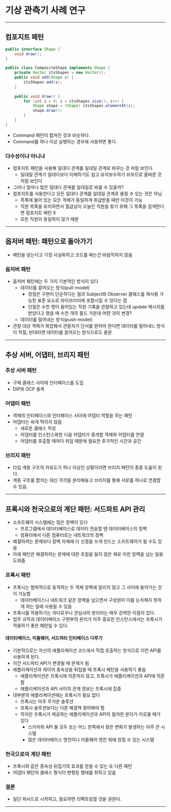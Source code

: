 # 기상 관측기 사례 연구

-----

## 컴포지트 패턴

```java
public interface Shape {
    void draw();
}

public class CompositeShape implements Shape {
    private Vector itsShapes = new Vector();
    public void add(Shape s) {
        itsShapes.add(s);
    }
    
    public void draw() {
        for (int i = 0; i < itsShapes.size(); i++) {
            Shape shape = (Shape) itsShapes.elementAt(i);
            shape.draw();
        }
    }
}
```

- Command 패턴이 합쳐진 것과 비슷하다. 
- Command를 하나 이상 실행하는 경우에 사용하면 좋다.

### 다수성이냐 아니냐

- 컴포지트 패턴을 사용해 일대다 관계를 일대일 관계로 바꾸는 것 처럼 보인다.
  - 일대일 관계가 일대다보다 이해하기도 쉽고 유지보수하기 쉬우므로 올바른 것처럼 보인다
- 그러나 얼마나 많은 일대다 관계를 일대일로 바꿀 수 있을까?
- 컴포지트를 사용한다고 모든 일대다 관계를 일대일 관계로 돌릴 수 있는 것은 아님
  - 목록에 들어 있는 모든 객체가 동일하게 취급받을 때만 이것이 가능
  - 직원 목록을 유지하면서 월급날이 오늘인 직원을 찾기 위해 그 목록을 검색한다면 컴포지트 패턴 X
  - 모든 직원이 동일하지 않기 때문

----------

## 옵저버 패턴: 패턴으로 돌아가기

- 패턴을 넣는다고 기정 사실화하고 코드를 짜는건 바람직하지 않음

### 옵저버 패턴

- 옵저버 패턴에는 두 가지 기본적인 방식이 있다
  - 데이터를 끌어오는 방식(pull-model)
    - 장점은 구현이 단순하다는 점과 Subject와 Observer 클래스를 재사용 가능한 표준 요소로 라이브러리에 포함시킬 수 있다는 점
    - 단점은 수천 명이 들어있는 직원 기록을 관찰하고 있는데 update 메시지를 받았다고 했을 때 수천 개의 필드 가운데 어떤 것이 변경?
  - 데이터를 밀어내는 방식(push-model)
- 관찰 대상 객체가 복잡해서 관찰자가 단서를 받아야 한다면 데이터를 밀어내느 방식이 적절, 반대라면 데이터를 끌어오는 방식으로도 충분

----------------

## 추상 서버, 어댑터, 브리지 패턴

### 추상 서버 패턴

- 구체 클래스 사이에 인터페이스를 도입
- DIP와 OCP 충족

### 어댑터 패턴

- 객체의 인터페이스와 인터페이스 사이에 어댑터 역할을 하는 패턴
- 어댑터는 싸게 먹히지 않음
  - 새로운 클래스 작성
  - 어댑터를 인스턴스화한 다음 어댑터가 중개할 객체와 어댑터를 연결
  - 어댑터를 호출할 때마다 위임 때문에 필요한 추가적인 시간과 공간

### 브리지 패턴

- 타입 계층 구조의 자유도가 하나 이상인 상황이라면 브리지 패턴이 종종 도움이 된다.
- 계층 구조를 합치는 대신 각각을 분리해놓고 브리지를 통해 서로를 하나로 연결할 수 있음.

-----------

## 프록시와 천국으로의 계단 패턴: 서드파트 API 관리

- 소프트웨어 시스템에는 많은 장벽이 있다
  - 프로그램에서 데이터베이스로 데이터 전송할 땐 데이터베이스의 장벽
  - 컴퓨터에서 다른 컴퓨터로는 네트워크의 장벽
- 해결하려는 문제보다 장벽 자체에 더 신경을 쓰게 만드는 소프트웨어가 될 수도 있음
- 아래 패턴은 해결하려는 문제에 대한 초점을 잃지 않은 채로 이런 장벽을 넘는 일을 도와줌

### 프록시 패턴

- 프록시는 협력적으로 동작하는 두 객체 양쪽에 알리지 않고 그 사이에 들어가는 것이 가능함
  - 데이터베이스나 네트워크 같은 장벽을 넘으면서 구성원이 이를 눈치채지 못하게 하는 일에 사용될 수 있음
- 프록시를 적용하기는 까다로우나 관심사의 분리라는 매우 강력한 이점이 있다.
- 업무 규칙과 데이터베이스 구현부의 분리가 아주 중요한 인스턴스에서는 프록시가 적용하기 좋은 패턴일 수 있다.

#### 데이터베이스, 미들웨어, 서드파티 인터페이스 다루기

- 기본적으로는 자신의 애플리케이션 코드에서 직접 호출하는 방식으로 이런 API를 사용하게 된다.
- 이건 서드파티 API가 변경될 때 문제가 됨
- 애플리케이션과 레이어 종속성을 뒤집을 때 프록시 패턴을 사용하기 좋음
  - 애플리케이션은 프록시에 의존하지 않고, 프록시가 애플리케이션과 API에 의존함
  - 애플리케이션과 API 사이의 관계 정보는 프록시에 집중
- 대부분의 애플리케이션에는 프록시가 필요 없다
  - 프록시는 아주 무거운 솔루션
  - 프록시 솔루션보다는 다른 해결책 찾아봐야 함
  - 하지만 프록시가 제공하는 애플리케이션과 API의 철저한 분리가 이로울 때가 있다
    - 스키마와 API 둘 모두 또는 어느 한쪽에서 잦은 변화가 발생하는 아주 큰 시스템
    - 많은 데이터베이스 엔진이나 미들웨어 엔진 위에 얹힐 수 있는 시스템

### 천국으로의 계단 패턴

- 프록시와 같은 종속성 뒤집기의 효과를 얻을 수 있는 또 다른 패턴
- 어댑터 패턴의 클래스 형식이 변형된 형태를 취하고 있음

### 결론

- 일단 파사드로 시작하고, 필요하면 리팩토링할 것을 권한다.

----------------

